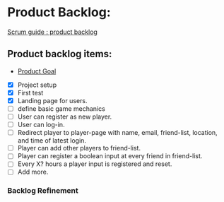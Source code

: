 # Product Backlog:

[Scrum guide : product backlog](https://www.scrum.org/resources/what-is-a-product-backlog)

## Product backlog items:

- [Product Goal](product-goal)
- [x] Project setup
- [x] First test
- [x] Landing page for users.
- [ ] define basic game mechanics
- [ ] User can register as new player.
- [ ] User can log-in.
- [ ] Redirect player to player-page with name, email, friend-list, location, and time of latest login.
- [ ] Player can add other players to friend-list.
- [ ] Player can register a boolean input at every friend in friend-list.
- [ ] Every X? hours a player input is registered and reset.
- [ ] Add more.

### Backlog Refinement
